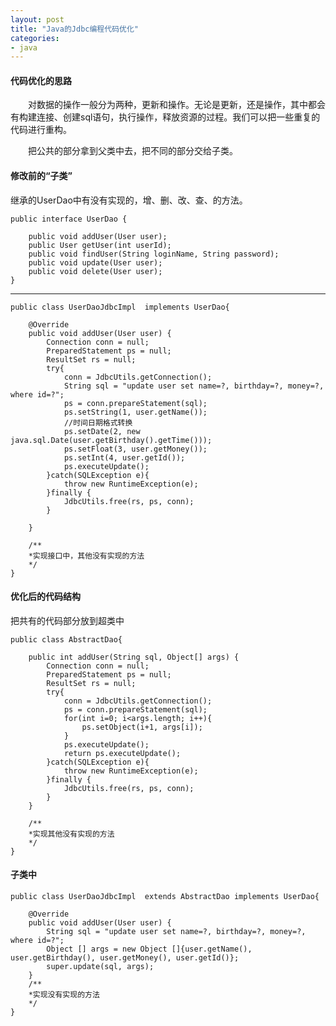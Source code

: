 ```yaml
---
layout: post
title: "Java的Jdbc编程代码优化"
categories:
- java
---
```


#### 代码优化的思路 ####

&emsp;&emsp;对数据的操作一般分为两种，更新和操作。无论是更新，还是操作，其中都会有构建连接、创建sql语句，执行操作，释放资源的过程。我们可以把一些重复的代码进行重构。

&emsp;&emsp;把公共的部分拿到父类中去，把不同的部分交给子类。


#### 修改前的“子类” ####

继承的UserDao中有没有实现的，增、删、改、查、的方法。

	public interface UserDao {
	
		public void addUser(User user);
		public User getUser(int userId);
		public void findUser(String loginName, String password);
		public void update(User user);
		public void delete(User user);
	}

---
	public class UserDaoJdbcImpl  implements UserDao{
	
		@Override
		public void addUser(User user) {
			Connection conn = null;
			PreparedStatement ps = null;
			ResultSet rs = null;
			try{
				conn = JdbcUtils.getConnection();
				String sql = "update user set name=?, birthday=?, money=?, where id=?";
				ps = conn.prepareStatement(sql);
				ps.setString(1, user.getName());
				//时间日期格式转换
				ps.setDate(2, new java.sql.Date(user.getBirthday().getTime()));
				ps.setFloat(3, user.getMoney());
				ps.setInt(4, user.getId());
				ps.executeUpdate();
			}catch(SQLException e){
				throw new RuntimeException(e);
			}finally {
				JdbcUtils.free(rs, ps, conn);
			}
			
		}

		/**
		*实现接口中，其他没有实现的方法
		*/
	}

#### 优化后的代码结构 ####

把共有的代码部分放到超类中

	public class AbstractDao{
		
		public int addUser(String sql, Object[] args) {
			Connection conn = null;
			PreparedStatement ps = null;
			ResultSet rs = null;
			try{
				conn = JdbcUtils.getConnection();
				ps = conn.prepareStatement(sql);
				for(int i=0; i<args.length; i++){
					ps.setObject(i+1, args[i]);
				}
				ps.executeUpdate();
				return ps.executeUpdate();
			}catch(SQLException e){
				throw new RuntimeException(e);
			}finally {
				JdbcUtils.free(rs, ps, conn);
			}	
		}

		/**
		*实现其他没有实现的方法
		*/
	}

#### 子类中 ####

	public class UserDaoJdbcImpl  extends AbstractDao implements UserDao{
	
		@Override
		public void addUser(User user) {
			String sql = "update user set name=?, birthday=?, money=?, where id=?";
			Object [] args = new Object []{user.getName(), user.getBirthday(), user.getMoney(), user.getId()};
			super.update(sql, args);
		}
		/**
		*实现没有实现的方法
		*/
	}





